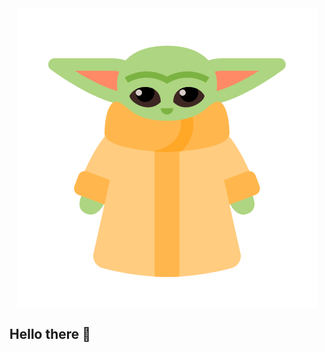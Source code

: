 <div style="display: flex; flex-wrap: wrap; justify-content: center; height: 200px">
    <img src="./images/baby-yoda.png" />
    <h2 style="width: 100%">Hello there 👋</h2>
</div>


<!--
**tamasigerald/tamasigerald** is a ✨ _special_ ✨ repository because its `README.md` (this file) appears on your GitHub profile.

Here are some ideas to get you started:

- 🔭 I’m currently working on ...
- 🌱 I’m currently learning ...
- 👯 I’m looking to collaborate on ...
- 🤔 I’m looking for help with ...
- 💬 Ask me about ...
- 📫 How to reach me: ...
- 😄 Pronouns: ...
- ⚡ Fun fact: ...
-->
